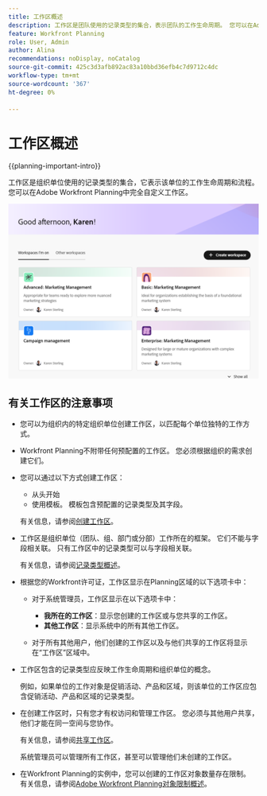 ```yaml
---
title: 工作区概述
description: 工作区是团队使用的记录类型的集合，表示团队的工作生命周期。 您可以在Adobe Workfront Planning中完全自定义工作区，以匹配组织单位的工作流。
feature: Workfront Planning
role: User, Admin
author: Alina
recommendations: noDisplay, noCatalog
source-git-commit: 425c3d3afb892ac83a10bbd36efb4c7d9712c4dc
workflow-type: tm+mt
source-wordcount: '367'
ht-degree: 0%

---
```



# 工作区概述

{{planning-important-intro}}

工作区是组织单位使用的记录类型的集合，它表示该单位的工作生命周期和流程。 您可以在Adobe Workfront Planning中完全自定义工作区。


![](assets/workspaces-landing-page-admin-account.png)

## 有关工作区的注意事项

* 您可以为组织内的特定组织单位创建工作区，以匹配每个单位独特的工作方式。
* Workfront Planning不附带任何预配置的工作区。 您必须根据组织的需求创建它们。
* 您可以通过以下方式创建工作区：

   * 从头开始
   * 使用模板。 模板包含预配置的记录类型及其字段。

  有关信息，请参阅[创建工作区](/help/quicksilver/planning/architecture/create-workspaces.md)。
* 工作区是组织单位（团队、组、部门或分部）工作所在的框架。 它们不能与字段相关联。 只有工作区中的记录类型可以与字段相关联。

  有关信息，请参阅[记录类型概述](/help/quicksilver/planning/architecture/overview-of-record-types.md)。
* 根据您的Workfront许可证，工作区显示在Planning区域的以下选项卡中：

   * 对于系统管理员，工作区显示在以下选项卡中：

      * **我所在的工作区**：显示您创建的工作区或与您共享的工作区。
      * **其他工作区**：显示系统中的所有其他工作区。

   * 对于所有其他用户，他们创建的工作区以及与他们共享的工作区将显示在“工作区”区域中。

* 工作区包含的记录类型应反映工作生命周期和组织单位的概念。

  例如，如果单位的工作对象是促销活动、产品和区域，则该单位的工作区应包含促销活动、产品和区域的记录类型。
* 在创建工作区时，只有您才有权访问和管理工作区。 您必须与其他用户共享，他们才能在同一空间与您协作。

  有关信息，请参阅[共享工作区](/help/quicksilver/planning/access/share-workspaces.md)。

  系统管理员可以管理所有工作区，甚至可以管理他们未创建的工作区。

<!--make this live with the GA: * There is no limit for how many workspaces you can create in your environment. However, we recommend not to have too many workspaces, as they could become hard to manage and your workflows might be too fragmented.-->

* 在Workfront Planning的实例中，您可以创建的工作区对象数量存在限制。 有关信息，请参阅[Adobe Workfront Planning对象限制概述](/help/quicksilver/planning/general/limitations-overview.md)。



